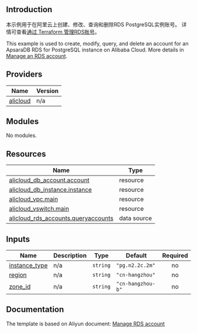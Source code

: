 ## Introduction

<!-- DOCS_DESCRIPTION_CN -->
本示例用于在阿里云上创建、修改、查询和删除RDS PostgreSQL实例账号。
详情可查看[通过 Terraform 管理RDS账号](https://help.aliyun.com/document_detail/456029.html)。
<!-- DOCS_DESCRIPTION_CN -->

<!-- DOCS_DESCRIPTION_EN -->
This example is used to create, modify, query, and delete an account for an ApsaraDB RDS for PostgreSQL instance on Alibaba Cloud.
More details in [Manage an RDS account](https://help.aliyun.com/document_detail/456029.html).
<!-- DOCS_DESCRIPTION_EN -->

<!-- BEGIN_TF_DOCS -->
## Providers

| Name | Version |
|------|---------|
| <a name="provider_alicloud"></a> [alicloud](#provider\_alicloud) | n/a |

## Modules

No modules.

## Resources

| Name | Type |
|------|------|
| [alicloud_db_account.account](https://registry.terraform.io/providers/aliyun/alicloud/latest/docs/resources/db_account) | resource |
| [alicloud_db_instance.instance](https://registry.terraform.io/providers/aliyun/alicloud/latest/docs/resources/db_instance) | resource |
| [alicloud_vpc.main](https://registry.terraform.io/providers/aliyun/alicloud/latest/docs/resources/vpc) | resource |
| [alicloud_vswitch.main](https://registry.terraform.io/providers/aliyun/alicloud/latest/docs/resources/vswitch) | resource |
| [alicloud_rds_accounts.queryaccounts](https://registry.terraform.io/providers/aliyun/alicloud/latest/docs/data-sources/rds_accounts) | data source |

## Inputs

| Name | Description | Type | Default | Required |
|------|-------------|------|---------|:--------:|
| <a name="input_instance_type"></a> [instance\_type](#input\_instance\_type) | n/a | `string` | `"pg.n2.2c.2m"` | no |
| <a name="input_region"></a> [region](#input\_region) | n/a | `string` | `"cn-hangzhou"` | no |
| <a name="input_zone_id"></a> [zone\_id](#input\_zone\_id) | n/a | `string` | `"cn-hangzhou-b"` | no |
<!-- END_TF_DOCS -->
## Documentation
<!-- docs-link --> 

The template is based on Aliyun document: [Manage RDS account](https://help.aliyun.com/document_detail/456029.html) 

<!-- docs-link --> 